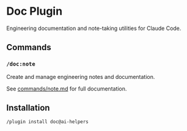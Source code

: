 # Doc Plugin

Engineering documentation and note-taking utilities for Claude Code.

## Commands

### `/doc:note`

Create and manage engineering notes and documentation.

See [commands/note.md](commands/note.md) for full documentation.

## Installation

```bash
/plugin install doc@ai-helpers
```

